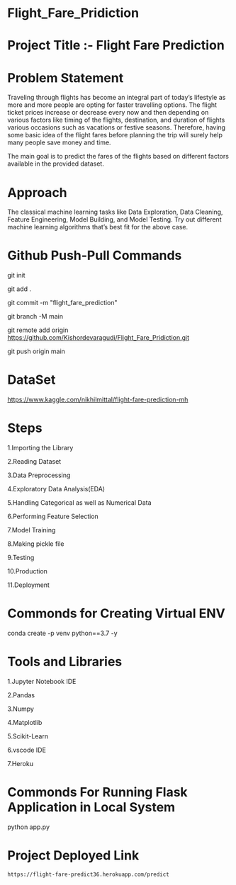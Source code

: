 # Flight_Fare_Pridiction

# Project Title :- Flight Fare Prediction

# Problem Statement

Traveling through flights has become an integral part of today’s lifestyle as more and more people are opting for faster travelling options. The flight ticket prices increase or decrease every now and then depending on various factors like timing of the flights, destination, and duration of flights various occasions such as vacations or festive seasons. Therefore, having some basic idea of the flight fares before planning the trip will surely help many people save money and time.

The main goal is to predict the fares of the flights based on different factors available in the provided dataset.

# Approach

The classical machine learning tasks like Data Exploration, Data Cleaning, Feature Engineering, Model Building, and Model Testing. Try out different machine learning algorithms that’s best fit for the above case.

# Github Push-Pull Commands

git init

git add .

git commit -m "flight_fare_prediction"

git branch -M main

git remote add origin https://github.com/Kishordevaragudi/Flight_Fare_Pridiction.git

git push origin main

# DataSet

https://www.kaggle.com/nikhilmittal/flight-fare-prediction-mh

# Steps

1.Importing the Library

2.Reading Dataset

3.Data Preprocessing

4.Exploratory Data Analysis(EDA)

5.Handling Categorical as well as Numerical Data

6.Performing Feature Selection

7.Model Training

8.Making pickle file

9.Testing

10.Production

11.Deployment

# Commonds for Creating Virtual ENV

conda create -p venv python==3.7 -y

# Tools and Libraries
1.Jupyter Notebook IDE

2.Pandas

3.Numpy

4.Matplotlib

5.Scikit-Learn

6.vscode IDE

7.Heroku

# Commonds For Running Flask Application in Local System
python app.py



# Project Deployed Link
```
https://flight-fare-predict36.herokuapp.com/predict
```

